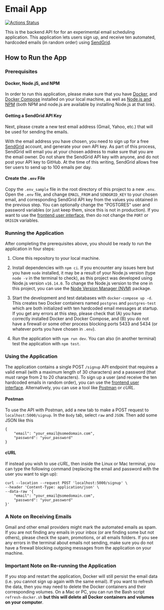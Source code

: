 # Email App

[![Actions Status](https://github.com/JessieFrance/email-app/workflows/Build%20and%20Test/badge.svg)](https://github.com/JessieFrance/email-app/actions)

This is the backend API for for an experimental email scheduling application. This application lets users sign up, and receive ten automated, hardcoded emails (in random order) using [SendGrid](https://sendgrid.com/).

## How to Run the App

### Prerequisites

#### Docker, Node.jS, and NPM

In order to run this application, please make sure that you have [Docker](https://docs.docker.com/get-docker/), and [Docker Compose](https://docs.docker.com/compose/install/) installed on your local machine, as well as [Node.js and NPM](https://nodejs.org/en/) (both NPM and node.js are available by installing Node.js at that link).

#### Getting a SendGrid API Key

Next, please create a new test email address (Gmail, Yahoo, etc.) that will be used for sending the emails.

With the email address you have chosen, you need to sign up for a free [SendGrid](https://sendgrid.com) account, and generate your own API key. As part of this process, SendGrid will email you at your chosen address to make sure that you are the email owner. Do not share the SendGrid API key with anyone, and do not post your API key to GitHub. At the time of this writing, SendGrid allows free tier users to send up to 100 emails per day.

#### Create the `.env` File

Copy the `.env_sample` file in the root directory of this project to a new `.env`. Open the `.env` file, and change `EMAIL_FROM` and `SENDGRID_KEY` to your chosen email, and corresponding SendGrid API key from the values you obtained in the previous step. You can optionally change the "POSTGRES" user and password variables (or just keep them, since this is not in production). If you want to use the [frontend user interface](https://github.com/JessieFrance/email-app-frontend), then do not change the `PORT` or `ORIGIN` variables.

### Running the Application

After completing the prerequisites above, you should be ready to run the application in four steps:

1. Clone this repository to your local machine.

2. Install dependencies with `npm ci`. If you encounter any issues here but you have `node` installed, it may be a result of your Node.js version (type `node -v` in the terminal to check), as this project was developed using Node.js version `v16.14.0`. To change the Node.js version to the one in this project, you can use the [Node Version Manager (NVM)](https://github.com/nvm-sh/nvm) package.

3. Start the development and test databases with `docker-compose up -d`. This creates two Docker containers named `postgres` and `postgres-test` which are both initialized with ten hardcoded email messages at startup. If you get any errors at this step, please check that (A) you have correctly installed Docker and Docker Compose, and (B) you do not have a firewall or some other process blocking ports 5433 and 5434 (or whatever ports you have chosen in `.env`).

4. Run the application with `npm run dev`. You can also (in another terminal) test the application with `npm test`.

### Using the Application

The application contains a single POST `/signup` API endpoint that requires a valid email (with a maximum length of 30 characters) and a password (that must range from 2 to 20 characters). To sign up a user (and receive the ten hardcoded emails in random order), you can use the [frontend user interface](https://github.com/JessieFrance/email-app-frontend). Alternatively, you can use a tool like [Postman](https://www.postman.com/) or *cURL*.


#### Postman

To use the API with Postman, add a new tab to make a POST request to `localhost:5000/signup`. In the `Body` tab, select `raw` and `JSON`. Then add some JSON like this
```
{
    "email": "your_email@somedomain.com",
    "password": "your_password"
}
```

#### cURL

If instead you wish to use *cURL*, then inside the Linux or Mac terminal, you can type the following command (replacing the email and password with the user you want to sign up):

```
curl --location --request POST 'localhost:5000/signup' \
--header 'Content-Type: application/json' \
--data-raw '{
    "email": "your_email@somedomain.com",
    "password": "your_password"
}'
```

### A Note on Receiving Emails

Gmail and other email providers might mark the automated emails as spam. If you are not finding any emails in your inbox (or are finding some but not others), please check the spam, promotions, or all emails folders. If you see any errors in the terminal about emails not sending, make sure you do not have a firewall blocking outgoing messages from the application on your machine.

### Important Note on Re-running the Application

If you stop and restart the application, Docker will still persist the email data (i.e. you cannot sign up again with the same email). If you want to refresh the data, then you may need to delete the Docker containers and their corresponding volumes. On a Mac or PC, you can run the Bash script `refresh-docker.sh` **but this will delete all Docker containers and volumes on your computer**.
